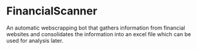 # FinancialScanner
An automatic webscrapping bot that gathers information from financial websites and consolidates the information into an excel file which can be used for analysis later.
